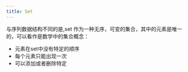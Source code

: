 ```yaml
---
title: Set
---
```




与序列数据结构不同的是,set 作为一种无序，可变的集合，其中的元素是唯一的，可以看作是数学中的集合概念：
- 元素在set中没有特定的顺序
- 每个元素只能出现一次
- 可以添加或者删除特定


